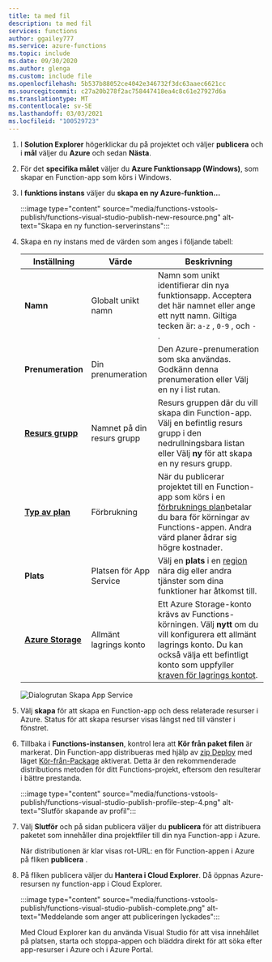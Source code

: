 ```yaml
---
title: ta med fil
description: ta med fil
services: functions
author: ggailey777
ms.service: azure-functions
ms.topic: include
ms.date: 09/30/2020
ms.author: glenga
ms.custom: include file
ms.openlocfilehash: 5b537b88052ce4042e346732f3dc63aaec6621cc
ms.sourcegitcommit: c27a20b278f2ac758447418ea4c8c61e27927d6a
ms.translationtype: MT
ms.contentlocale: sv-SE
ms.lasthandoff: 03/03/2021
ms.locfileid: "100529723"
---
```

1. I **Solution Explorer** högerklickar du på projektet och väljer **publicera** och i **mål** väljer du **Azure** och sedan **Nästa**.

1. För det **specifika målet** väljer du **Azure Funktionsapp (Windows)**, som skapar en Function-app som körs i Windows.

1. I **funktions instans** väljer du **skapa en ny Azure-funktion...** 

    :::image type="content" source="media/functions-vstools-publish/functions-visual-studio-publish-new-resource.png" alt-text="Skapa en ny function-serverinstans":::

1. Skapa en ny instans med de värden som anges i följande tabell:

    | Inställning      | Värde  | Beskrivning                                |
    | ------------ |  ------- | -------------------------------------------------- |
    | **Namn** | Globalt unikt namn | Namn som unikt identifierar din nya funktionsapp. Acceptera det här namnet eller ange ett nytt namn. Giltiga tecken är: `a-z` , `0-9` , och `-` . |
    | **Prenumeration** | Din prenumeration | Den Azure-prenumeration som ska användas. Godkänn denna prenumeration eller Välj en ny i list rutan. |
    | **[Resurs grupp](../articles/azure-resource-manager/management/overview.md)** | Namnet på din resurs grupp |  Resurs gruppen där du vill skapa din Function-app. Välj en befintlig resurs grupp i den nedrullningsbara listan eller Välj **ny** för att skapa en ny resurs grupp.|
    | **[Typ av plan](../articles/azure-functions/functions-scale.md)** | Förbrukning | När du publicerar projektet till en Function-app som körs i en [förbruknings plan](../articles/azure-functions/consumption-plan.md)betalar du bara för körningar av Functions-appen. Andra värd planer ådrar sig högre kostnader. |
    | **Plats** | Platsen för App Service | Välj en **plats** i en [region](https://azure.microsoft.com/regions/) nära dig eller andra tjänster som dina funktioner har åtkomst till. |
    | **[Azure Storage](../articles/azure-functions/storage-considerations.md)** | Allmänt lagrings konto | Ett Azure Storage-konto krävs av Functions-körningen. Välj **nytt** om du vill konfigurera ett allmänt lagrings konto. Du kan också välja ett befintligt konto som uppfyller [kraven för lagrings kontot](../articles/azure-functions/storage-considerations.md#storage-account-requirements).  |

    ![Dialogrutan Skapa App Service](./media/functions-vstools-publish/functions-visual-studio-publish.png)

1. Välj **skapa** för att skapa en Function-app och dess relaterade resurser i Azure. Status för att skapa resurser visas längst ned till vänster i fönstret. 

1. Tillbaka i **Functions-instansen**, kontrol lera att **Kör från paket filen** är markerat. Din Function-app distribueras med hjälp av [zip Deploy](../articles/azure-functions/functions-deployment-technologies.md#zip-deploy) med läget [Kör-från-Package](../articles/azure-functions/run-functions-from-deployment-package.md) aktiverat. Detta är den rekommenderade distributions metoden för ditt Functions-projekt, eftersom den resulterar i bättre prestanda. 

    :::image type="content" source="media/functions-vstools-publish/functions-visual-studio-publish-profile-step-4.png" alt-text="Slutför skapande av profil":::

1. Välj **Slutför** och på sidan publicera väljer du **publicera** för att distribuera paketet som innehåller dina projektfiler till din nya Function-app i Azure. 

    När distributionen är klar visas rot-URL: en för Function-appen i Azure på fliken **publicera** . 
    
1.  På fliken publicera väljer du **Hantera i Cloud Explorer**. Då öppnas Azure-resursen ny function-app i Cloud Explorer. 
    
    :::image type="content" source="media/functions-vstools-publish/functions-visual-studio-publish-complete.png" alt-text="Meddelande som anger att publiceringen lyckades":::
    
    Med Cloud Explorer kan du använda Visual Studio för att visa innehållet på platsen, starta och stoppa-appen och bläddra direkt för att söka efter app-resurser i Azure och i Azure Portal. 
